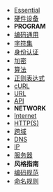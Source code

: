 * [Essential](essential/)
* [硬件设备](essential/hardware.md)
* **PROGRAM**
* [编码通用](essential/code-common.md)
* [字符集](essential/character-sets.md)
* [身份认证](essential/identity.md)
* [加密](essential/crypto.md)
* [算法](essential/algorithms.md)
* [正则表达式](essential/regex.md)
* [cURL](essential/curl.md)
* [URL](essential/url.md)
* [API](essential/api.md)
* **NETWORK**
* [Internet](essential/network/internet.md)
* [HTTP(S)](essential/network/http.md)
* [跨域](essential/network/cross-domain.md)
* [DNS](essential/network/dns.md)
* [IP](essential/network/ip.md)
* [服务器](essential/hosting.md)
* **风格指南**
* [编码规范](essential/style-guide/code-guide.md)
* [命名规则](essential/style-guide/code-naming-rule.md)
